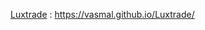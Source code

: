 <a target="_blank" href="https://vasmal.github.io/Luxtrade/">Luxtrade</a> : https://vasmal.github.io/Luxtrade/
